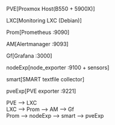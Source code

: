   PVE[Proxmox Host(B550 + 5900X)] <br/>
  
  LXC[Monitoring LXC (Debian)] <br/>
  
  Prom[Prometheus :9090] <br/>
  
  AM[Alertmanager :9093] <br/>
  
  Gf[Grafana :3000] <br/>
  
  nodeExp[node_exporter :9100 + sensors] <br/>
  
  smart[SMART textfile collector] <br/>
  
  pveExp[PVE exporter :9221] <br/>

  PVE --> LXC <br/>
  LXC --> Prom
      --> AM
      --> Gf <br/>
  Prom --> nodeExp
        --> smart
        --> pveExp
